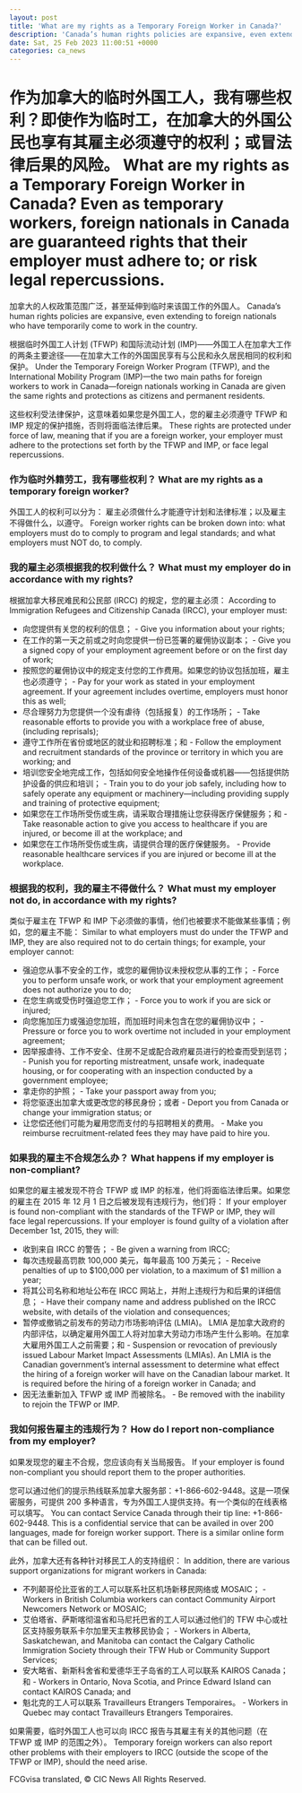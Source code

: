 ```yaml
---
layout: post
title: 'What are my rights as a Temporary Foreign Worker in Canada?'
description: 'Canada’s human rights policies are expansive, even extending to foreign nationals who have temporarily come to work in the country. Schedule a Free Work Permit Consultation with the Cohen Immigration Law Firm Under the Temporary Foreign Worker Program (TFWP), and the International Mobility Program (IMP)—the two main paths for foreign workers to work in Canada—foreign […]'
date: Sat, 25 Feb 2023 11:00:51 +0000
categories: ca_news
---
```


# 作为加拿大的临时外国工人，我有哪些权利？即使作为临时工，在加拿大的外国公民也享有其雇主必须遵守的权利；或冒法律后果的风险。	What are my rights as a Temporary Foreign Worker in Canada? Even as temporary workers, foreign nationals in Canada are guaranteed rights that their employer must adhere to; or risk legal repercussions.
加拿大的人权政策范围广泛，甚至延伸到临时来该国工作的外国人。	Canada’s human rights policies are expansive, even extending to foreign nationals who have temporarily come to work in the country.
	
根据临时外国工人计划 (TFWP) 和国际流动计划 (IMP)——外国工人在加拿大工作的两条主要途径——在加拿大工作的外国国民享有与公民和永久居民相同的权利和保护。	Under the Temporary Foreign Worker Program (TFWP), and the International Mobility Program (IMP)—the two main paths for foreign workers to work in Canada—foreign nationals working in Canada are given the same rights and protections as citizens and permanent residents.
	
这些权利受法律保护，这意味着如果您是外国工人，您的雇主必须遵守 TFWP 和 IMP 规定的保护措施，否则将面临法律后果。	These rights are protected under force of law, meaning that if you are a foreign worker, your employer must adhere to the protections set forth by the TFWP and IMP, or face legal repercussions.
	
### 作为临时外籍劳工，我有哪些权利？	What are my rights as a temporary foreign worker?
	
外国工人的权利可以分为： 雇主必须做什么才能遵守计划和法律标准；以及雇主不得做什么，以遵守。	Foreign worker rights can be broken down into: what employers must do to comply to program and legal standards; and what employers must NOT do, to comply.
	
### 我的雇主必须根据我的权利做什么？	What must my employer do in accordance with my rights?
	
根据加拿大移民难民和公民部 (IRCC) 的规定，您的雇主必须：	According to Immigration Refugees and Citizenship Canada (IRCC), your employer must:
	
- 向您提供有关您的权利的信息；	-   Give you information about your rights;
- 在工作的第一天之前或之时向您提供一份已签署的雇佣协议副本；	-   Give you a signed copy of your employment agreement before or on the first day of work;
- 按照您的雇佣协议中的规定支付您的工作费用。如果您的协议包括加班，雇主也必须遵守；	-   Pay for your work as stated in your employment agreement. If your agreement includes overtime, employers must honor this as well;
- 尽合理努力为您提供一个没有虐待（包括报复）的工作场所；	-   Take reasonable efforts to provide you with a workplace free of abuse, (including reprisals);
- 遵守工作所在省份或地区的就业和招聘标准；和	-   Follow the employment and recruitment standards of the province or territory in which you are working; and
- 培训您安全地完成工作，包括如何安全地操作任何设备或机器——包括提供防护设备的供应和培训；	-   Train you to do your job safely, including how to safely operate any equipment or machinery—including providing supply and training of protective equipment;
- 如果您在工作场所受伤或生病，请采取合理措施让您获得医疗保健服务；和	-   Take reasonable action to give you access to healthcare if you are injured, or become ill at the workplace; and
- 如果您在工作场所受伤或生病，请提供合理的医疗保健服务。	-   Provide reasonable healthcare services if you are injured or become ill at the workplace.
	
### 根据我的权利，我的雇主不得做什么？	What must my employer not do, in accordance with my rights?
	
类似于雇主在 TFWP 和 IMP 下必须做的事情，他们也被要求不能做某些事情；例如，您的雇主不能：	Similar to what employers must do under the TFWP and IMP, they are also required not to do certain things; for example, your employer cannot:
	
- 强迫您从事不安全的工作，或您的雇佣协议未授权您从事的工作；	-   Force you to perform unsafe work, or work that your employment agreement does not authorize you to do;
- 在您生病或受伤时强迫您工作；	-   Force you to work if you are sick or injured;
- 向您施加压力或强迫您加班，而加班时间未包含在您的雇佣协议中；	-   Pressure or force you to work overtime not included in your employment agreement;
- 因举报虐待、工作不安全、住房不足或配合政府雇员进行的检查而受到惩罚；	-   Punish you for reporting mistreatment, unsafe work, inadequate housing, or for cooperating with an inspection conducted by a government employee;
- 拿走你的护照；	-   Take your passport away from you;
- 将您驱逐出加拿大或更改您的移民身份；或者	-   Deport you from Canada or change your immigration status; or
- 让您偿还他们可能为雇用您而支付的与招聘相关的费用。	-   Make you reimburse recruitment-related fees they may have paid to hire you.
	
### 如果我的雇主不合规怎么办？	What happens if my employer is non-compliant?
	
如果您的雇主被发现不符合 TFWP 或 IMP 的标准，他们将面临法律后果。如果您的雇主在 2015 年 12 月 1 日之后被发现有违规行为，他们将：	If your employer is found non-compliant with the standards of the TFWP or IMP, they will face legal repercussions. If your employer is found guilty of a violation after December 1st, 2015, they will:
	
- 收到来自 IRCC 的警告；	-   Be given a warning from IRCC;
- 每次违规最高罚款 100,000 美元，每年最高 100 万美元；	-   Receive penalties of up to $100,000 per violation, to a maximum of $1 million a year;
- 将其公司名称和地址公布在 IRCC 网站上，并附上违规行为和后果的详细信息；	-   Have their company name and address published on the IRCC website, with details of the violation and consequences;
- 暂停或撤销之前发布的劳动力市场影响评估 (LMIA)。 LMIA 是加拿大政府的内部评估，以确定雇用外国工人将对加拿大劳动力市场产生什么影响。在加拿大雇用外国工人之前需要；和	-   Suspension or revocation of previously issued Labour Market Impact Assessments (LMIAs). An LMIA is the Canadian government’s internal assessment to determine what effect the hiring of a foreign worker will have on the Canadian labour market. It is required before the hiring of a foreign worker in Canada; and
- 因无法重新加入 TFWP 或 IMP 而被除名。	-   Be removed with the inability to rejoin the TFWP or IMP.
	
### 我如何报告雇主的违规行为？	How do I report non-compliance from my employer?
	
如果发现您的雇主不合规，您应该向有关当局报告。	If your employer is found non-compliant you should report them to the proper authorities.
	
您可以通过他们的提示热线联系加拿大服务部：+1-866-602-9448。这是一项保密服务，可提供 200 多种语言，专为外国工人提供支持。有一个类似的在线表格可以填写。	You can contact Service Canada through their tip line: +1-866-602-9448. This is a confidential service that can be availed in over 200 languages, made for foreign worker support. There is a similar online form that can be filled out.
	
此外，加拿大还有各种针对移民工人的支持组织：	In addition, there are various support organizations for migrant workers in Canada:
	
- 不列颠哥伦比亚省的工人可以联系社区机场新移民网络或 MOSAIC；	-   Workers in British Columbia workers can contact Community Airport Newcomers Network or MOSAIC;
- 艾伯塔省、萨斯喀彻温省和马尼托巴省的工人可以通过他们的 TFW 中心或社区支持服务联系卡尔加里天主教移民协会；	-   Workers in Alberta, Saskatchewan, and Manitoba can contact the Calgary Catholic Immigration Society through their TFW Hub or Community Support Services;
- 安大略省、新斯科舍省和爱德华王子岛省的工人可以联系 KAIROS Canada；和	-   Workers in Ontario, Nova Scotia, and Prince Edward Island can contact KAIROS Canada; and
- 魁北克的工人可以联系 Travailleurs Etrangers Temporaires。	-   Workers in Quebec may contact Travailleurs Etrangers Temporaires.
	
如果需要，临时外国工人也可以向 IRCC 报告与其雇主有关的其他问题（在 TFWP 或 IMP 的范围之外）。	Temporary foreign workers can also report other problems with their employers to IRCC (outside the scope of the TFWP or IMP), should the need arise.
	

FCGvisa translated, © CIC News All Rights Reserved.
